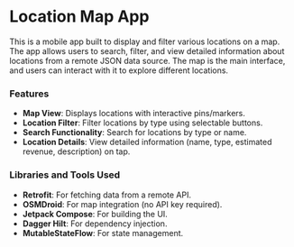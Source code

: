 # Location Map App

This is a mobile app built to display and filter various locations on a map. The app allows users to search, filter, and view detailed information about locations from a remote JSON data source. The map is the main interface, and users can interact with it to explore different locations.

### Features

- **Map View**: Displays locations with interactive pins/markers.
- **Location Filter**: Filter locations by type using selectable buttons.
- **Search Functionality**: Search for locations by type or name.
- **Location Details**: View detailed information (name, type, estimated revenue, description) on tap.

### Libraries and Tools Used

- **Retrofit**: For fetching data from a remote API.
- **OSMDroid**: For map integration (no API key required).
- **Jetpack Compose**: For building the UI.
- **Dagger Hilt**: For dependency injection.
- **MutableStateFlow**: For state management.
